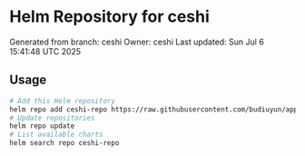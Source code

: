 # Helm Repository for ceshi
Generated from branch: ceshi
Owner: ceshi
Last updated: Sun Jul  6 15:41:48 UTC 2025

## Usage
```bash
# Add this Helm repository
helm repo add ceshi-repo https://raw.githubusercontent.com/budiuyun/appStore/helm-ceshi/
# Update repositories
helm repo update
# List available charts
helm search repo ceshi-repo
```

